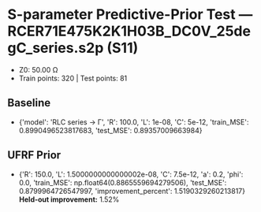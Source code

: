 # S-parameter Predictive-Prior Test — RCER71E475K2K1H03B_DC0V_25degC_series.s2p (S11)
- Z0: 50.00 Ω
- Train points: 320  |  Test points: 81

## Baseline
- {'model': 'RLC series -> Γ', 'R': 100.0, 'L': 1e-08, 'C': 5e-12, 'train_MSE': 0.8990496523817683, 'test_MSE': 0.89357009663984}

## UFRF Prior
- {'R': 150.0, 'L': 1.5000000000000002e-08, 'C': 7.5e-12, 'a': 0.2, 'phi': 0.0, 'train_MSE': np.float64(0.8865559694279506), 'test_MSE': 0.8799964726547997, 'improvement_percent': 1.5190329260213817}
**Held-out improvement:** 1.52%